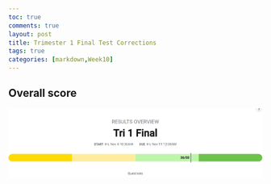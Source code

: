 ```yaml
---
toc: true
comments: true
layout: post
title: Trimester 1 Final Test Corrections
tags: true
categories: [markdown,Week10]
---
```


## Overall score
<img src= "https://github.com/sarahliu2006/Sarah-Liu/blob/be442d8ab82dce33df918c279086d8aa9180e0f7/images/tri1finalscore.PNG?raw=true">

